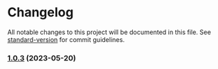 # Changelog

All notable changes to this project will be documented in this file. See [standard-version](https://github.com/conventional-changelog/standard-version) for commit guidelines.

### [1.0.3](https://github.com/Evanion/compose/compare/v1.0.2...v1.0.3) (2023-05-20)
